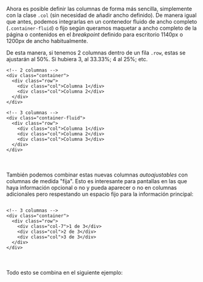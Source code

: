Ahora es posible definir las columnas de forma más sencilla, simplemente con la clase `.col` (sin necesidad de añadir ancho definido).
De manera igual que antes, podemos integrarlas en un contenedor fluido de ancho completo (`.container-fluid`) o fijo según queramos maquetar a ancho completo de la página o contenidos en el _breakpoint_ definido para escritorio 1140px o 1200px de ancho habitualmente.

De esta manera, si tenemos 2 columnas dentro de un fila `.row`, estas se ajustarán al 50%. Si hubiera 3, al 33.33%; 4 al 25%; etc.

<div class="ndpl-component__container" style="margin-bottom:20px;">
<div class="ndpl-component__sample ndpl-c-border" style="padding-bottom:16px; border-radius: 6px 6px 6px 6px !important;">
<pre><code>&lt;!-- 2 columnas --&gt;
&lt;div class="container"&gt;
  &lt;div class="row"&gt;
    &lt;div class="col"&gt;Columna 1&lt;/div&gt;
    &lt;div class="col"&gt;Columna 2&lt;/div&gt;
  &lt;/div&gt;
&lt;/div&gt;
</code></pre>

<pre><code>&lt;!-- 3 columnas --&gt;
&lt;div class="container-fluid"&gt;
  &lt;div class="row"&gt;
    &lt;div class="col"&gt;Columna 1&lt;/div&gt;
    &lt;div class="col"&gt;Columna 2&lt;/div&gt;
    &lt;div class="col"&gt;Columna 3&lt;/div&gt;
  &lt;/div&gt;
&lt;/div&gt;
</code></pre>
</div>
</div>

También podemos combinar estas nuevas columnas _autoajustables_ con columnas de medida "fija". Esto es interesante para pantallas en las que haya información opcional o no y pueda aparecer o no en columnas adicionales pero respestando un espacio fijo para la información principal:

<div class="ndpl-component__container" style="margin-bottom:20px;">
<div class="ndpl-component__sample ndpl-c-border" style="padding-bottom:16px; border-radius: 6px 6px 6px 6px !important;">
<pre><code>
&lt;!-- 3 columnas --&gt;
&lt;div class="container"&gt;
  &lt;div class="row"&gt;
    &lt;div class="col-7"&gt;1 de 3&lt;/div&gt;
    &lt;div class="col"&gt;2 de 3&lt;/div&gt;
    &lt;div class="col"&gt;3 de 3&lt;/div&gt;
  &lt;/div&gt;
&lt;/div&gt;
</code></pre>
</div>
</div>

Todo esto se combina en el siguiente ejemplo:
